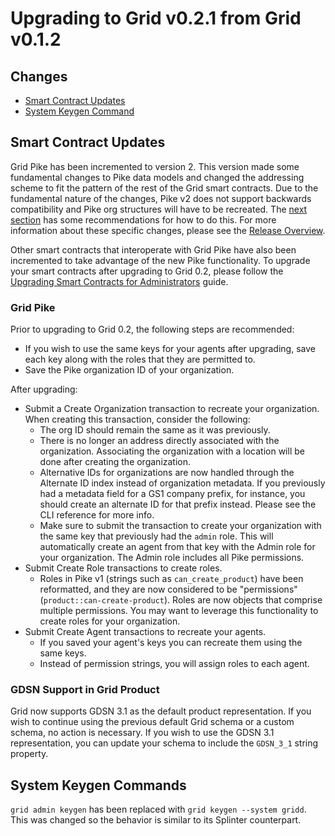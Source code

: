 # Upgrading to Grid v0.2.1 from Grid v0.1.2

<!--
  Copyright 2018-2021 Cargill Incorporated
  Licensed under Creative Commons Attribution 4.0 International License
  https://creativecommons.org/licenses/by/4.0/
-->

## Changes

- [Smart Contract Updates](#smart-contract-updates)
- [System Keygen Command](#system-keygen-commands)

## Smart Contract Updates

Grid Pike has been incremented to version 2. This version made some fundamental
changes to Pike data models and changed the addressing scheme to fit the pattern
of the rest of the Grid smart contracts. Due to the fundamental nature of the
changes, Pike v2 does not support backwards compatibility and Pike org
structures will have to be recreated. The [next section](#grid-pike) has some
recommendations for how to do this. For more information about these specific
changes, please see the [Release Overview](/releases/0.2/index.md#grid-pike-v2).

Other smart contracts that interoperate with Grid Pike have also been
incremented to take advantage of the new Pike functionality. To upgrade your
smart contracts after upgrading to Grid 0.2, please follow the
[Upgrading Smart Contracts for Administrators](/docs/0.2/upgrading_smart_contracts_for_administrators.md)
guide.

### Grid Pike

Prior to upgrading to Grid 0.2, the following steps are recommended:
- If you wish to use the same keys for your agents after upgrading, save each
  key along with the roles that they are permitted to.
- Save the Pike organization ID of your organization.

After upgrading:
- Submit a Create Organization transaction to recreate your organization. When
  creating this transaction, consider the following:
  - The org ID should remain the same as it was previously.
  - There is no longer an address directly associated with the organization.
    Associating the organization with a location will be done after creating the
    organization.
  - Alternative IDs for organizations are now handled through the Alternate ID
    index instead of organization metadata. If you previously had a metadata
    field for a GS1 company prefix, for instance, you should create an alternate
    ID for that prefix instead. Please see the CLI reference for more info.
  - Make sure to submit the transaction to create your organization with the
    same key that previously had the `admin` role. This will automatically
    create an agent from that key with the Admin role for your organization. The
    Admin role includes all Pike permissions.
- Submit Create Role transactions to create roles.
  - Roles in Pike v1 (strings such as `can_create_product`) have been
    reformatted, and they are now considered to be "permissions"
    (`product::can-create-product`). Roles are now objects that comprise
    multiple permissions. You may want to leverage this functionality to create
    roles for your organization.
- Submit Create Agent transactions to recreate your agents.
  - If you saved your agent's keys you can recreate them using the same keys.
  - Instead of permission strings, you will assign roles to each agent.

### GDSN Support in Grid Product

Grid now supports GDSN 3.1 as the default product representation. If you wish to
continue using the previous default Grid schema or a custom schema, no action is
necessary. If you wish to use the GDSN 3.1 representation, you can update your
schema to include the `GDSN_3_1` string property.

## System Keygen Commands

`grid admin keygen` has been replaced with `grid keygen --system gridd`. This
was changed so the behavior is similar to its Splinter counterpart.
